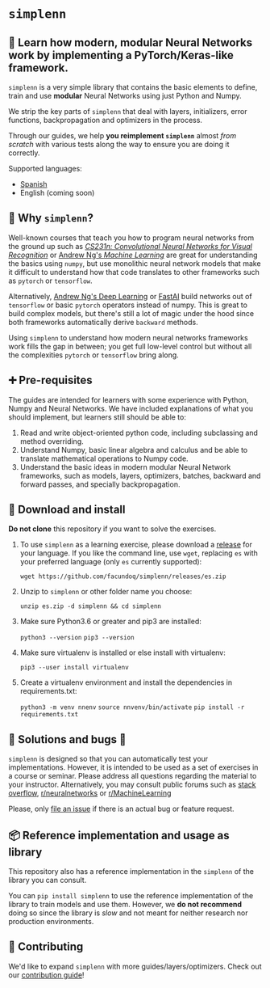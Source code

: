


#  `simplenn`

## :brain: Learn how modern, modular Neural Networks work by implementing a PyTorch/Keras-like framework.

`simplenn` is a very simple library that contains the basic elements to define, train and use **modular** Neural Networks using just Python and Numpy. 

We strip the key parts of `simplenn` that deal with layers, initializers, error functions, backpropagation and optimizers in the process. 

Through our guides, we help **you reimplement `simplenn`** almost *from scratch* with various tests along the way to ensure you are doing it correctly. 


Supported languages:

* [Spanish](releases/es)
* English (coming soon)


## :rainbow: Why `simplenn`?

Well-known courses that teach you how to program neural networks from the ground up such as [*CS231n: Convolutional Neural Networks for Visual Recognition*](https://cs231n.github.io/) or [Andrew Ng's *Machine Learning*](https://www.coursera.org/learn/machine-learning) are great for understanding the basics using `numpy`, but use monolithic neural network models that make it difficult to understand how that code translates to other frameworks such as `pytorch` or `tensorflow`.

Alternatively, [Andrew Ng's Deep Learning](https://www.coursera.org/specializations/deep-learning) or [FastAI](https://course19.fast.ai/part2) build networks out of `tensorflow` or basic `pytorch` operators instead of numpy. This is great to build complex models, but there's still a lot of magic under the hood since both frameworks automatically derive `backward` methods. 

 Using `simplenn` to understand how modern neural networks frameworks work fills the gap in between; you get full low-level control but without all the complexities `pytorch` or `tensorflow` bring along.


## :heavy_plus_sign: Pre-requisites

The guides are intended for learners with some experience with Python, Numpy and Neural Networks. We have included explanations of what you should implement, but learners still should be able to:

1. Read and write object-oriented python code, including subclassing and method overriding.
2. Understand Numpy, basic linear algebra and calculus and be able to translate  mathematical operations to Numpy code.
3. Understand the basic ideas in modern modular Neural Network frameworks, such as models, layers, optimizers, batches, backward and forward passes, and specially backpropagation. 

## :wrench: Download and install

**Do not clone** this repository if you want to solve the exercises. 

1. To use `simplenn` as a learning exercise, please download a [release](releases) for your language. If you like the command line, use `wget`, replacing `es` with your preferred language (only `es` currently supported):

    `wget https://github.com/facundoq/simplenn/releases/es.zip`

2. Unzip to `simplenn` or other folder name you choose:

    `unzip es.zip -d simplenn && cd simplenn`

3. Make sure Python3.6 or greater and pip3 are installed:

    `python3 --version`
    `pip3 --version`

4. Make sure virtualenv is installed or else install with virtualenv:

    `pip3 --user install virtualenv`

5. Create a virtualenv environment and install the dependencies in requirements.txt: 

    `python3 -m venv nnenv`
    `source nnvenv/bin/activate`
    `pip install -r requirements.txt`

## :pill: Solutions and bugs :bug: 

`simplenn` is designed so that you can automatically test your implementations. However, it is intended to be used as a set of exercises in a course or seminar. Please address all questions regarding the material to your instructor. Alternatively, you may consult public forums such as [stack overflow](stackoverflow.com/), [r/neuralnetworks](https://www.reddit.com/r/neuralnetworks/) or [r/MachineLearning](https://www.reddit.com/r/MachineLearning)

Please, only [file an issue](issues) if there is an actual bug or feature request.  

## :package: Reference implementation and usage as library

This repository  also has a reference implementation in the `simplenn` of the library you can consult.

You can `pip install simplenn` to use the reference implementation of the library to train models and use them. However, we **do not recommend** doing so since the library is *slow* and not meant for neither research nor production environments.  

## :busts_in_silhouette: Contributing

We'd like to expand `simplenn` with more guides/layers/optimizers. Check out our [contribution guide](CONTRIBUTE.md)! 
